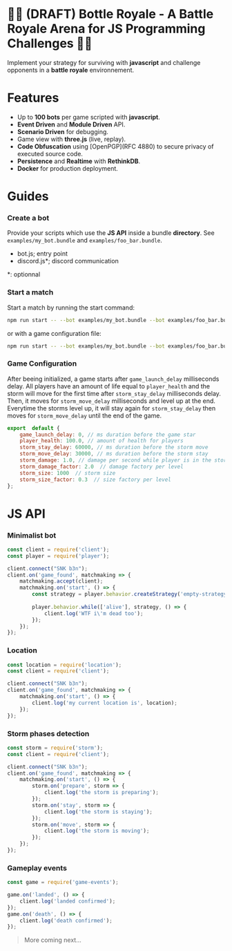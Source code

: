 # 🚧🚧 (DRAFT) Bottle Royale - A Battle Royale Arena for JS Programming Challenges 🚧🚧


Implement your strategy for surviving with **javascript** and challenge opponents in a **battle royale** environnement.

# Features
- Up to **100 bots** per game scripted with **javascript**.
- **Event Driven** and **Module Driven** API.
- **Scenario Driven** for debugging.
- Game view with **three.js** (live, replay).
- **Code Obfuscation** using [OpenPGP](RFC 4880) to secure privacy of executed source code.
- **Persistence** and **Realtime** with **RethinkDB**.
- **Docker** for production deployment.

# Guides
### Create a bot

Provide your scripts which use the **JS API** inside a bundle **directory**. See `examples/my_bot.bundle` and `examples/foo_bar.bundle`.
- bot.js; entry point
- discord.js*; discord communication

*: optionnal

### Start a match
Start a match by running the start command:
```sh
npm run start -- --bot examples/my_bot.bundle --bot examples/foo_bar.bundle
```
or with a game configuration file:
```sh
npm run start -- --bot examples/my_bot.bundle --bot examples/foo_bar.bundle --config game.config.js
```

### Game Configuration

After beeing initialized, a game starts after `game_launch_delay` milliseconds delay. All players have an amount of life equal to `player_health` and the storm will move for the first time after `storm_stay_delay` milliseconds delay. Then, it moves for `storm_move_delay` milliseconds and level up at the end. Everytime the storms level up, it will stay again for `storm_stay_delay` then moves for `storm_move_delay` until the end of the game.

```javascript
export  default {
	game_launch_delay: 0, // ms duration before the game star
	player_health: 100.0, // amount of health for players
	storm_stay_delay: 60000, // ms duration before the storm move
	storm_move_delay: 30000, // ms duration before the storm stay
	storm_damage: 1.0, // damage per second while player is in the storm
	storm_damage_factor: 2.0  // damage factory per level
	storm_size: 1000  // storm size
	storm_size_factor: 0.3  // size factory per level
};
```

# JS API
### Minimalist bot

```javascript
const client = require('client');
const player = require('player');

client.connect("SNK b3n");
client.on('game_found', matchmaking => {
    matchmaking.accept(client);
    matchmaking.on('start', () => {
        const strategy = player.behavior.createStrategy('empty-strategy');
        
        player.behavior.while(['alive'], strategy, () => {
            client.log('WTF i\'m dead too');
        });
    });
});
```

### Location

```javascript
const location = require('location');
const client = require('client');

client.connect("SNK b3n");
client.on('game_found', matchmaking => {
    matchmaking.on('start', () => {
        client.log('my current location is', location);
    });
});
```

### Storm phases detection

```javascript
const storm = require('storm');
const client = require('client');

client.connect("SNK b3n");
client.on('game_found', matchmaking => {
    matchmaking.on('start', () => {
        storm.on('prepare', storm => {
            client.log('the storm is preparing');
        });
        storm.on('stay', storm => {
            client.log('the storm is staying');
        });
        storm.on('move', storm => {
            client.log('the storm is moving');
        });
    });
});
```

### Gameplay events

```javascript
const game = require('game-events');

game.on('landed', () => {
    client.log('landed confirmed');
});
game.on('death', () => {
    client.log('death confirmed');
});

```

> More coming next...
